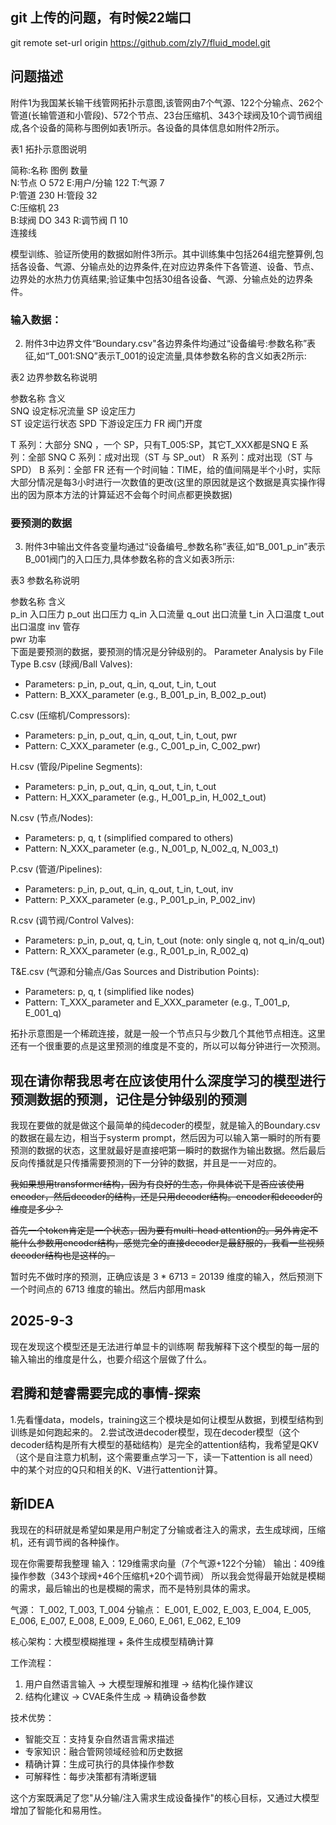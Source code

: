 ## git 上传的问题，有时候22端口
git remote set-url origin https://github.com/zly7/fluid_model.git

## 问题描述
附件1为我国某长输干线管网拓扑示意图,该管网由7个气源、122个分输点、262个管道(长输管道和小管段)、572个节点、23台压缩机、343个球阀及10个调节阀组成,各个设备的简称与图例如表1所示。各设备的具体信息如附件2所示。

表1 拓扑示意图说明

  简称:名称  	图例  	数量  
  N:节点   	Ο   	572 
  E:用户/分输	    	122 
  T:气源   	    	7   
  P:管道   	    	230 
  H:管段   	    	32  
  C:压缩机  	    	23  
  B:球阀   	DO  	343 
  R:调节阀  	Π   	10  
  连接线    	    	    

模型训练、验证所使用的数据如附件3所示。其中训练集中包括264组完整算例,包括各设备、气源、分输点处的边界条件,在对应边界条件下各管道、设备、节点、边界处的水热力仿真结果;验证集中包括30组各设备、气源、分输点处的边界条件。

### 输入数据：
2. 附件3中边界文件“Boundary.csv"各边界条件均通过“设备编号:参数名称”表征,如“T_001:SNQ”表示T_001的设定流量,具体参数名称的含义如表2所示:

表2 边界参数名称说明

  参数名称	含义    
  SNQ 	设定标况流量
  SP  	设定压力  
  ST  	设定运行状态
  SPD 	下游设定压力
  FR  	阀门开度  

T 系列：大部分 SNQ ，一个 SP，只有T_005:SP，其它T_XXX都是SNQ
E 系列：全部 SNQ
C 系列：成对出现（ST 与 SP_out）
R 系列：成对出现（ST 与 SPD）
B 系列：全部 FR
还有一个时间轴：TIME，给的值间隔是半个小时，实际大部分情况是每3小时进行一次数值的更改(这里的原因就是这个数据是真实操作得出的因为原本方法的计算延迟不会每个时间点都更换数据)

### 要预测的数据

3. 附件3中输出文件各变量均通过“设备编号_参数名称”表征,如“B_001_p_in”表示B_001阀门的入口压力,具体参数名称的含义如表3所示:

表3 参数名称说明

  参数名称 	含义  
  p_in 	入口压力
  p_out	出口压力
  q_in 	入口流量
  q_out	出口流量
  t_in 	入口温度
  t_out	出口温度
  inv  	管存  
  pwr  	功率  
下面是要预测的数据，要预测的情况是分钟级别的。
Parameter Analysis by File Type
  B.csv (球阀/Ball Valves):
  - Parameters: p_in, p_out, q_in, q_out, t_in, t_out
  - Pattern: B_XXX_parameter (e.g., B_001_p_in, B_002_p_out)

  C.csv (压缩机/Compressors):
  - Parameters: p_in, p_out, q_in, q_out, t_in, t_out, pwr
  - Pattern: C_XXX_parameter (e.g., C_001_p_in, C_002_pwr)
  
  H.csv (管段/Pipeline Segments):
  - Parameters: p_in, p_out, q_in, q_out, t_in, t_out
  - Pattern: H_XXX_parameter (e.g., H_001_p_in, H_002_t_out)

  N.csv (节点/Nodes):
  - Parameters: p, q, t (simplified compared to others)
  - Pattern: N_XXX_parameter (e.g., N_001_p, N_002_q, N_003_t)

  P.csv (管道/Pipelines):
  - Parameters: p_in, p_out, q_in, q_out, t_in, t_out, inv
  - Pattern: P_XXX_parameter (e.g., P_001_p_in, P_002_inv)

  R.csv (调节阀/Control Valves):
  - Parameters: p_in, p_out, q, t_in, t_out (note: only single q, not q_in/q_out)
  - Pattern: R_XXX_parameter (e.g., R_001_p_in, R_002_q)

  T&E.csv (气源和分输点/Gas Sources and Distribution Points):
  - Parameters: p, q, t (simplified like nodes)
  - Pattern: T_XXX_parameter and E_XXX_parameter (e.g., T_001_p, E_001_q)

拓扑示意图是一个稀疏连接，就是一般一个节点只与少数几个其他节点相连。这里还有一个很重要的点是这里预测的维度是不变的，所以可以每分钟进行一次预测。
## 现在请你帮我思考在应该使用什么深度学习的模型进行预测数据的预测，记住是分钟级别的预测
我现在要做的就是做这个最简单的纯decoder的模型，就是输入的Boundary.csv的数据在最左边，相当于systerm prompt，然后因为可以输入第一瞬时的所有要预测的数据的状态，这里就最好是直接吧第一瞬时的数据作为输出数据。然后最后反向传播就是只传播需要预测的下一分钟的数据，并且是一一对应的。

~~我如果想用transformer结构，因为有良好的生态，你具体说下是否应该使用encoder，然后decoder的结构，还是只用decoder结构。encoder和decoder的维度是多少？~~

~~首先一个token肯定是一个状态，因为要有multi-head attention的。另外肯定不能什么参数用encoder结构，感觉完全的直接decoder是最舒服的，我看一些视频decoder结构也是这样的。~~


暂时先不做时序的预测，正确应该是 3 * 6713 = 20139 维度的输入，然后预测下一个时间点的 6713 维度的输出。然后内部用mask

## 2025-9-3
现在发现这个模型还是无法进行单显卡的训练啊
帮我解释下这个模型的每一层的输入输出的维度是什么，也要介绍这个层做了什么。

## 君腾和楚睿需要完成的事情-探索
1.先看懂data，models，training这三个模块是如何让模型从数据，到模型结构到训练是如何跑起来的。
2.尝试改进decoder模型，现在decoder模型（这个decoder结构是所有大模型的基础结构）是完全的attention结构，我希望是QKV（这个是自注意力机制，这个需要重点学习一下，读一下attention is all need）中的某个对应的Q只和相关的K、V进行attention计算。

## 新IDEA
我现在的科研就是希望如果是用户制定了分输或者注入的需求，去生成球阀，压缩机，还有调节阀的各种操作。

现在你需要帮我整理
输入：129维需求向量（7个气源+122个分输）
输出：409维操作参数（343个球阀+46个压缩机+20个调节阀）
所以我会觉得最开始就是模糊的需求，最后输出的也是模糊的需求，而不是特别具体的需求。

气源： T_002, T_003, T_004
分输点： E_001, E_002, E_003, E_004, E_005, E_006, E_007, E_008, E_009, E_060, E_061, E_062, E_109


核心架构：大模型模糊推理 + 条件生成模型精确计算

工作流程：
1. 用户自然语言输入 → 大模型理解和推理 → 结构化操作建议
2. 结构化建议 → CVAE条件生成 → 精确设备参数

技术优势：
- 智能交互：支持复杂自然语言需求描述
- 专家知识：融合管网领域经验和历史数据
- 精确计算：生成可执行的具体操作参数
- 可解释性：每步决策都有清晰逻辑

这个方案既满足了您"从分输/注入需求生成设备操作"的核心目标，又通过大模型增加了智能化和易用性。